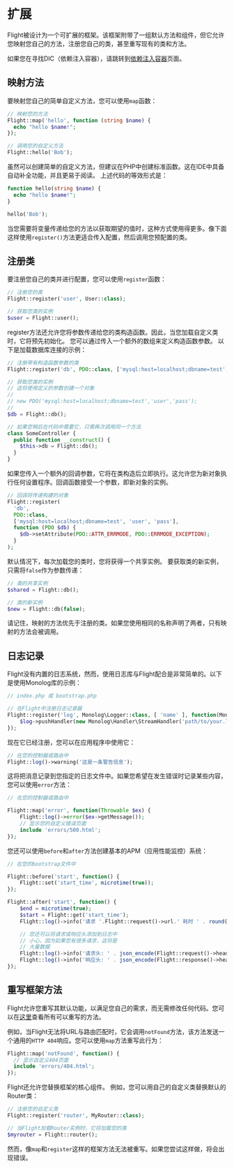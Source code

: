 # 扩展

Flight被设计为一个可扩展的框架。该框架附带了一组默认方法和组件，但它允许您映射您自己的方法，注册您自己的类，甚至重写现有的类和方法。

如果您在寻找DIC（依赖注入容器），请跳转到[依赖注入容器](dependency-injection-container)页面。

## 映射方法

要映射您自己的简单自定义方法，您可以使用`map`函数：

```php
// 映射您的方法
Flight::map('hello', function (string $name) {
  echo "hello $name!";
});

// 调用您的自定义方法
Flight::hello('Bob');
```

虽然可以创建简单的自定义方法，但建议在PHP中创建标准函数。这在IDE中具备自动补全功能，并且更易于阅读。
上述代码的等效形式是：

```php
function hello(string $name) {
  echo "hello $name!";
}

hello('Bob');
```

当您需要将变量传递给您的方法以获取期望的值时，这种方式使用得更多。像下面这样使用`register()`方法更适合传入配置，然后调用您预配置的类。

## 注册类

要注册您自己的类并进行配置，您可以使用`register`函数：

```php
// 注册您的类
Flight::register('user', User::class);

// 获取您类的实例
$user = Flight::user();
```

register方法还允许您将参数传递给您的类构造函数。因此，当您加载自定义类时，它将预先初始化。
您可以通过传入一个额外的数组来定义构造函数参数。
以下是加载数据库连接的示例：

```php
// 注册带有构造函数参数的类
Flight::register('db', PDO::class, ['mysql:host=localhost;dbname=test', 'user', 'pass']);

// 获取您类的实例
// 这将使用定义的参数创建一个对象
//
// new PDO('mysql:host=localhost;dbname=test','user','pass');
//
$db = Flight::db();

// 如果您稍后在代码中需要它，只需再次调用同一个方法
class SomeController {
  public function __construct() {
	$this->db = Flight::db();
  }
}
```

如果您传入一个额外的回调参数，它将在类构造后立即执行。这允许您为新对象执行任何设置程序。回调函数接受一个参数，即新对象的实例。

```php
// 回调将传递构建的对象
Flight::register(
  'db',
  PDO::class,
  ['mysql:host=localhost;dbname=test', 'user', 'pass'],
  function (PDO $db) {
    $db->setAttribute(PDO::ATTR_ERRMODE, PDO::ERRMODE_EXCEPTION);
  }
);
```

默认情况下，每次加载您的类时，您将获得一个共享实例。
要获取类的新实例，只需将`false`作为参数传递：

```php
// 类的共享实例
$shared = Flight::db();

// 类的新实例
$new = Flight::db(false);
```

请记住，映射的方法优先于注册的类。如果您使用相同的名称声明了两者，只有映射的方法会被调用。

## 日志记录

Flight没有内置的日志系统，然而，使用日志库与Flight配合是非常简单的。以下是使用Monolog库的示例：

```php
// index.php 或 bootstrap.php

// 在Flight中注册日志记录器
Flight::register('log', Monolog\Logger::class, [ 'name' ], function(Monolog\Logger $log) {
    $log->pushHandler(new Monolog\Handler\StreamHandler('path/to/your.log', Monolog\Logger::WARNING));
});
```

现在它已经注册，您可以在应用程序中使用它：

```php
// 在您的控制器或路由中
Flight::log()->warning('这是一条警告信息');
```

这将把消息记录到您指定的日志文件中。如果您希望在发生错误时记录某些内容，您可以使用`error`方法：

```php
// 在您的控制器或路由中

Flight::map('error', function(Throwable $ex) {
	Flight::log()->error($ex->getMessage());
	// 显示您的自定义错误页面
	include 'errors/500.html';
});
```

您还可以使用`before`和`after`方法创建基本的APM（应用性能监控）系统：

```php
// 在您的bootstrap文件中

Flight::before('start', function() {
	Flight::set('start_time', microtime(true));
});

Flight::after('start', function() {
	$end = microtime(true);
	$start = Flight::get('start_time');
	Flight::log()->info('请求 '.Flight::request()->url.' 耗时 ' . round($end - $start, 4) . ' 秒');

	// 您还可以将请求或响应头添加到日志中
	// 小心，因为如果您有很多请求，这将是
	// 大量数据
	Flight::log()->info('请求头: ' . json_encode(Flight::request()->headers));
	Flight::log()->info('响应头: ' . json_encode(Flight::response()->headers));
});
```

## 重写框架方法

Flight允许您重写其默认功能，以满足您自己的需求，而无需修改任何代码。您可以在[这里](/learn/api)查看所有可以重写的方法。

例如，当Flight无法将URL与路由匹配时，它会调用`notFound`方法，该方法发送一个通用的`HTTP 404`响应。您可以使用`map`方法重写此行为：

```php
Flight::map('notFound', function() {
  // 显示自定义404页面
  include 'errors/404.html';
});
```

Flight还允许您替换框架的核心组件。
例如，您可以用自己的自定义类替换默认的Router类：

```php
// 注册您的自定义类
Flight::register('router', MyRouter::class);

// 当Flight加载Router实例时，它将加载您的类
$myrouter = Flight::router();
```

然而，像`map`和`register`这样的框架方法无法被重写。如果您尝试这样做，将会出现错误。